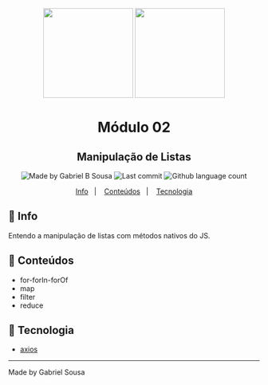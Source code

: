 <div align="center">   
   <img src="https://cdn4.iconfinder.com/data/icons/logos-and-brands/512/233_Node_Js_logo-256.png" width="180px">   
   <img src="https://www.flaticon.com/svg/static/icons/svg/2091/2091625.svg" width="180px">
   <h1>Módulo 02</h1>
</div>

<h2 align="center">
   Manipulação de Listas
</h2>

<p align="center" >    
  <img alt="Made by Gabriel B Sousa" src="https://img.shields.io/static/v1?label=made%20by&message=Gabriel%20Sousa&color=539E43&style=flat-square">  

  <img alt="Last commit" src="https://img.shields.io/github/last-commit/gabrielbudke/ew-nodejs?color=%23539E43&style=flat-square">  

  <img alt="Github language count" src="https://img.shields.io/github/languages/count/gabrielbudke/ew-nodejs?color=539E43&style=flat-square">
</p>

<p align="center">
   <a href="#pushpin-info">Info</a>&nbsp;&nbsp;&nbsp;|&nbsp;&nbsp;&nbsp;
   <a href="#open_file_folder-conteudos">Conteúdos</a>&nbsp;&nbsp;&nbsp;|&nbsp;&nbsp;&nbsp;  
   <a href="#open_file_folder-conteudos">Tecnologia</a>
</p>

## :pushpin: Info

Entendo a manipulação de listas com métodos nativos do JS.

## :open_file_folder: Conteúdos

- for-forIn-forOf
- map
- filter
- reduce

## :rocket: Tecnologia
- [axios](https://github.com/axios/axios)

---
Made by Gabriel Sousa